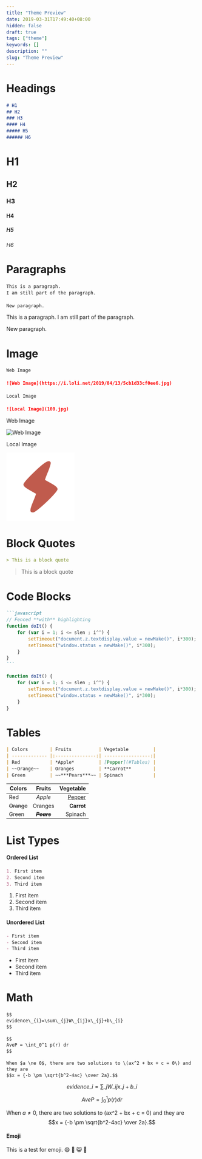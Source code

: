 ```yaml
---
title: "Theme Preview"
date: 2019-03-31T17:49:40+08:00
hidden: false
draft: true
tags: ["theme"]
keywords: []
description: ""
slug: "Theme Preview"
---
```


# Headings

```markdown
# H1
## H2
### H3
#### H4
##### H5
###### H6
```

<!--more-->

# H1

## H2

### H3

#### H4

##### H5

###### H6

# Paragraphs

```markdown
This is a paragraph.
I am still part of the paragraph.

New paragraph.
```

This is a paragraph.
I am still part of the paragraph.

New paragraph.

# Image

```markdown
Web Image

![Web Image](https://i.loli.net/2019/04/13/5cb1d33cf0ee6.jpg)

Local Image

![Local Image](100.jpg)

```

Web Image

![Web Image](https://i.loli.net/2019/04/13/5cb1d33cf0ee6.jpg)

Local Image

![Local Image](/apple-touch-icon.png)


# Block Quotes

```markdown
> This is a block quote
```

> This is a block quote

# Code Blocks

``````markdown
```javascript
// Fenced **with** highlighting
function doIt() {
    for (var i = 1; i <= slen ; i^^) {
        setTimeout("document.z.textdisplay.value = newMake()", i*300);
        setTimeout("window.status = newMake()", i*300);
    }
}
```
``````

```javascript
function doIt() {
    for (var i = 1; i <= slen ; i^^) {
        setTimeout("document.z.textdisplay.value = newMake()", i*300);
        setTimeout("window.status = newMake()", i*300);
    }
}
```

# Tables

```markdown
| Colors        | Fruits          | Vegetable         |
| ------------- |:---------------:| -----------------:|
| Red           | *Apple*         | [Pepper](#Tables) |
| ~~Orange~~    | Oranges         | **Carrot**        |
| Green         | ~~***Pears***~~ | Spinach           |
```

| Colors        | Fruits          | Vegetable         |
| ------------- |:---------------:| -----------------:|
| Red           | *Apple*         | [Pepper](#Tables) |
| ~~Orange~~    | Oranges         | **Carrot**        |
| Green         | ~~***Pears***~~ | Spinach           |

# List Types

#### Ordered List

```markdown
1. First item
2. Second item
3. Third item
```

1. First item
2. Second item
3. Third item

#### Unordered List

```markdown
- First item
- Second item
- Third item
```

- First item
- Second item
- Third item

# Math

```
$$
evidence\_{i}=\sum\_{j}W\_{ij}x\_{j}+b\_{i}
$$

$$
AveP = \int_0^1 p(r) dr
$$

When $a \ne 0$, there are two solutions to \(ax^2 + bx + c = 0\) and they are
$$x = {-b \pm \sqrt{b^2-4ac} \over 2a}.$$
```

$$
evidence\_{i}=\sum\_{j}W\_{ij}x\_{j}+b\_{i}
$$

$$
AveP = \int_0^1 p(r) dr
$$

When $a \ne 0$, there are two solutions to \(ax^2 + bx + c = 0\) and they are
$$x = {-b \pm \sqrt{b^2-4ac} \over 2a}.$$

#### Emoji

This is a test for emoji.
:smile:
:see_no_evil:
:smile_cat:
:watermelon: